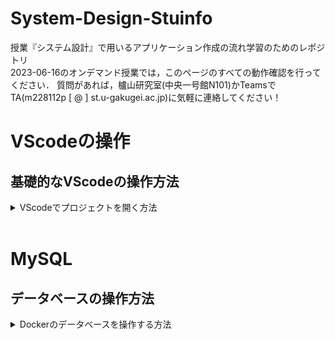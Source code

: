 # System-Design-Stuinfo

授業『システム設計』で用いるアプリケーション作成の流れ学習のためのレポジトリ  
2023-06-16のオンデマンド授業では，このページのすべての動作確認を行ってください．
質問があれば，櫨山研究室(中央一号館N101)かTeamsでTA(m228112p [ @ ] st.u-gakugei.ac.jp)に気軽に連絡してください！


# VScodeの操作
## 基礎的なVScodeの操作方法
<details>
<summary> VScodeでプロジェクトを開く方法 </summary>

## 初回の設定
初回起動時のみ以下の手順を行う．<br>
Windowsの人はUbuntu, Macの人はターミナル(iterm2など)を起動し，以下のコマンドを入力して実行
```sh
git clone https://github.com/HazeyamaLab/system-design-docker-stuinfo.git
```
以上でプロジェクトのクローンが終了するので，次回以降は以下の手順から進めればOK



## 本日の課題

### 手順1
Windowsの人はDocker Desktopを事前に起動しておく．
Ubuntu(Win)もしくはターミナル(mac)を起動し，以下のコマンドを実行してプロジェクトフォルダに移る
Stuinfoプロジェクトや課題プロジェクトを開く場合はsystem-design-dockerのディレクトリ名部分を適宜修正する．今回はstuinfoを開く．
|  プロジェクト名  |  ディレクトリ名  |
| ---- | ---- |
|  動作確認  |  system-design-docker  |
|  stuinfo  |  system-design-docker-stuinfo  |
|  課題用テンプレート  |  system-design-docker-your-project  |
```sh
cd system-design-docker-stuinfo
```
### 手順2
以下のコマンドを実行してVScodeを起動
```sh
code .
```

### 手順3
VScodeをdev-containerで再度開く．右下のウインドウからReopen in containerを選択するか，Ctrl + Shift + pでコマンドパレットを開き，Reopen in Container を入力して選択する(gif参照)
![ubuntu](./imgs/open_code.gif "code")

### 手順4
手順5  
VScodeの下部ターミナルで以下のコマンドを実行．もしターミナルが表示されていなければ，上部メニューバーの ターミナル -> 新しいターミナル で出現する．
```
./gradlew tR
```
![ubuntu](./imgs/vscode-terminal.png "terminal")  

### 手順5
ブラウザで http://localhost:8080/system-design-dev/ を開き，以下の画面に下例のようにデータを入力し，送信ボタンを押す．
![form](./imgs/form.png "form")

### 手順6
以下のOK牧場が表示されればOK牧場
![form](./imgs/ok.png "form")

### 手順7
トップに戻り，学籍番号によるサーチを選択して，先程入力したIDで検索し，以下のようにデータが出力されれば完了．お疲れ様でした．
![form](./imgs/result.png "form")

## 参考: VScodeからプロジェクトを起動する手法(上級者向け)

VScodeを起動し，ファイル ->  最近使用した項目を開く<br>
[dev container:system-design-docker]等の開きたい項目をクリックするだけ
![ubuntu](./imgs/open_code_2.gif "code")

</details>

<br>

# MySQL
## データベースの操作方法
<details>
<summary> Dockerのデータベースを操作する方法 </summary>

### 前提
VScode を立ち上げて，dev-containerが立ち上がっている状態であること
また，Docker Desktopを起動して下の画像のように，対象のStack(3つ座布団が重なっているようなアイコン)が緑色になっていることを確認する．
![ubuntu](./imgs/docker-up.png "terminal")  

### 手順1 Docker Desktopを起動する
もしdev-containerが立ち上がっていない場合は，VScodeの操作方法 -> 手順3を実行すること

### 手順2 対象のStackからhogehoge-dbというコンテナを開く
今回システム設計では3つのStack(hello_jsp_servlet / stuinfo / your_project)を配布するので，DB操作を行いたいプロジェクト(今回はstuinfo)を選択して， __末尾が-dbとなっているコンテナを選択__ して，Terminalを開く 詳細はGif参照
![ubuntu](./imgs/open_db.gif "code")

### 手順3 MySQLを起動する
以下のコマンドをTerminal上で実行
```
mysql -utest -p
```
Enter password:と表示されてパスワード入力が求められるので，test と入力．__パスワードは入力しても画面上に表示されないので要注意！__ <br>
尚，今回用いるDBの基本情報は以下の通り
|    |    |
| ---- | ---- |
|  ユーザ名  |  test  |
|  パスワード  |  test  |
|  DB名  |  db  |

### 手順4 MySQLが立ち上がったら，任意の操作を行う．
以下のコマンドを入力して，データベースを選択した後，任意の操作が行える．
```
use db;
```
例えば
```
select * from student_info;
```
などが動作していればOK
</details>